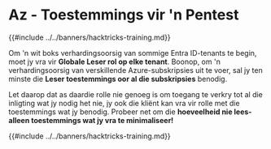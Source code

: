 # Az - Toestemmings vir 'n Pentest

{{#include ../../banners/hacktricks-training.md}}

Om 'n wit boks verhardingsoorsig van sommige Entra ID-tenants te begin, moet jy vra vir **Globale Leser rol op elke tenant**. Boonop, om 'n verhardingsoorsig van verskillende Azure-subskripsies uit te voer, sal jy ten minste die **Leser toestemmings oor al die subskripsies** benodig.

Let daarop dat as daardie rolle nie genoeg is om toegang te verkry tot al die inligting wat jy nodig het nie, jy ook die kliënt kan vra vir rolle met die toestemmings wat jy benodig. Probeer net om die **hoeveelheid nie lees-alleen toestemmings wat jy vra te minimaliseer!**

{{#include ../../banners/hacktricks-training.md}}
